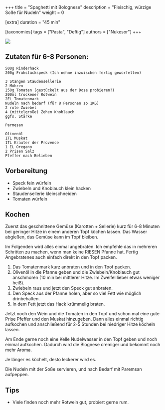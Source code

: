 +++
title = "Spaghetti mit Bolognese"
description = "Fleischig, würzige Soße für Nudeln"
weight = 0

[extra]
duration = "45 min"

[taxonomies]
tags = ["Pasta", "Deftig"]
authors = ["Nukesor"]
+++

<div class="image" alt="Spaghetti Bolognese">
    <img src="/kochen/Spaghetti_Bolognese.jpg" style="width:auto;"></img>
</div>

## Zutaten für 6-8 Personen:

```
500g Rinderhack
200g Frühstückspeck (Ich nehme inzwischen fertig gewürfelten)

3 Stangen Staudensellerie
2 Möhren
250g Tomaten (gestückelt aus der Dose probieren?)
200ml trockener Rotwein
2EL Tomatenmark
Nudeln nach bedarf (für 8 Personen so 1KG)
2 rote Zwiebel
4 (mittelgroße) Zehen Knoblauch
ggfs. Stärke

Parmesan

Olivenöl
1TL Muskat
1TL Kräuter der Provence
1 EL Oregano
2 Prisen Salz
Pfeffer nach Belieben
```

## Vorbereitung

- Speck fein würfeln
- Zwiebeln und Knoblauch klein hacken
- Staudensellerie kleinschneiden
- Tomaten würfeln

## Kochen

Zuerst das geschnittene Gemüse (Karotten + Sellerie) kurz für 6-8 Minuten bei geringer Hitze in einem anderen Topf köchen lassen.
Das Wasser abgießen, das Gemüse kann im Topf bleiben.

Im Folgenden wird alles einmal angebraten.
Ich empfehle das in mehreren Schritten zu machen, wenn man keine RIESEN Pfanne hat.
Fertig Angebratenes auch einfach direkt in den Topf packen.

1. Das Tomatenmark kurz anbraten und in den Tpof packen.
2. Olivenöl in die Pfanne geben und die Zwiebeln/Knoblauch gut anschmoren (10 min bei mittlerer Hitze. Im Zweifel lieber etwas weniger heiß).
3. Zwiebeln raus und jetzt den Speck gut anbraten.
4. Den Speck aus der Pfanne holen, aber so viel Fett wie möglich drinbehalten.
5. In dem Fett jetzt das Hack krümmelig braten.

Jetzt noch den Wein und die Tomaten in den Topf und schon mal eine gute Prise Pfeffer und den Muskat hinzugeben.
Dann alles einmal richtig aufkochen und anschließend für 2-5 Stunden bei niedriger Hitze köcheln lassen.

Am Ende gerne noch eine Kelle Nudelwasser in den Topf geben und noch einmal aufkochen.
Dadurch wird die Blognese cremiger und bekommt noch mehr Aroma.

Je länger es köchelt, desto leckerer wird es.

Die Nudeln mit der Soße servieren, und nach Bedarf mit Paremsan aufpeppen.

## Tips

- Viele finden noch mehr Rotwein gut, probiert gerne rum.
